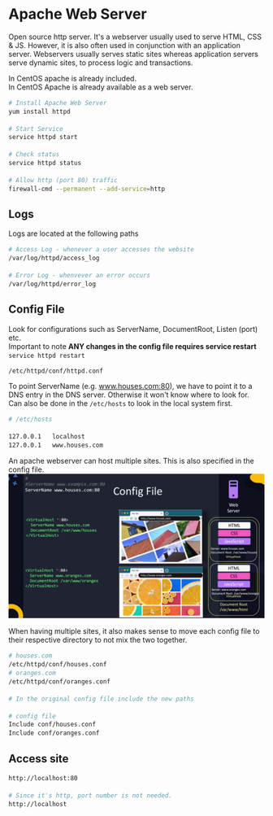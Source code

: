 # Apache Web Server

Open source http server. It's a webserver usually used to serve HTML, CSS & JS. However, it is also often used in conjunction with an application server. Webservers usually serves static sites whereas application servers serve dynamic sites, to process logic and transactions.  

In CentOS apache is already included.  
In CentOS Apache is already available as a web server.  

```bash
# Install Apache Web Server
yum install httpd

# Start Service
service httpd start

# Check status
service httpd status

# Allow http (port 80) traffic
firewall-cmd --permanent --add-service=http
```

## Logs

Logs are located at the following paths

```bash
# Access Log - whenever a user accesses the website
/var/log/httpd/access_log

# Error Log - whenvever an error occurs
/var/log/httpd/error_log
```

## Config File

Look for configurations such as ServerName, DocumentRoot, Listen (port) etc.  
Important to note **ANY changes in the config file requires service restart** ``service httpd restart``

```bash
/etc/httpd/conf/httpd.conf
```

To point ServerName (e.g. www.houses.com:80), we have to point it to a DNS entry in the DNS server. Otherwise it won't know where to look for. Can also be done in the ``/etc/hosts`` to look in the local system first.

```bash
# /etc/hosts

127.0.0.1   localhost
127.0.0.1   www.houses.com
```

An apache webserver can host multiple sites. This is also specified in the config file.
![multiple_sites](../imgs/apache_multiple_sites.png)

When having multiple sites, it also makes sense to move each config file to their respective directory to not mix the two together.

```bash
# houses.com
/etc/httpd/conf/houses.conf
# oranges.com
/etc/httpd/conf/oranges.conf

# In the original config file include the new paths

# config file
Include conf/houses.conf
Include conf/oranges.conf 
```

## Access site

```bash
http://localhost:80

# Since it's http, port number is not needed.
http://localhost
```  
